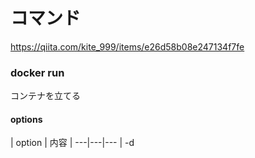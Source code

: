 # コマンド

https://qiita.com/kite_999/items/e26d58b08e247134f7fe

### docker run

コンテナを立てる

#### options

| option | 内容 |
---|---|---
| -d
